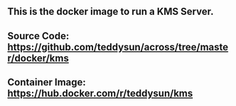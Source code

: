 ## **This is the docker image to run a KMS Server.**
## Source Code: https://github.com/teddysun/across/tree/master/docker/kms
## Container Image: https://hub.docker.com/r/teddysun/kms
